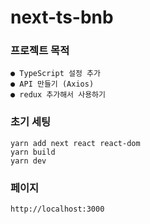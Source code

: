 # next-ts-bnb

### 프로젝트 목적
    ● TypeScript 설정 추가
    ● API 만들기 (Axios)
    ● redux 추가해서 사용하기

### 초기 세팅
    yarn add next react react-dom
    yarn build
    yarn dev


### 페이지
    http://localhost:3000
